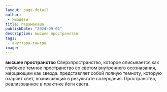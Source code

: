 ```yaml
---
layout: page-detail
author:
 - Яшодеви
title: парамакаша
publishDate: "2024-09-01"
description: высшее пространство
tags:
 - ануттара-тантра
image: 
---
```


__высшее пространство__
Сверхпространство, которое описывается как глубокое темное пространство со светом внутреннего осознавания, мерцающим как звезда. представляет собой полную темноту, которую озаряет свет, возникающий в результате созерцания. Пространство, реализованное в практике йоги света.

